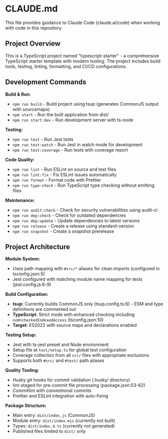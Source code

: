 # CLAUDE.md

This file provides guidance to Claude Code (claude.ai/code) when working with code in this repository.

## Project Overview

This is a TypeScript project named "typescript-starter" - a comprehensive TypeScript starter template with modern tooling.
The project includes build tools, testing, linting, formatting, and CI/CD configurations.

## Development Commands

**Build & Run:**
- `npm run build` - Build project using tsup (generates CommonJS output with sourcemaps)
- `npm start` - Run the built application from dist/
- `npm run start:dev` - Run development server with ts-node

**Testing:**
- `npm run test` - Run Jest tests
- `npm run test:watch` - Run Jest in watch mode for development
- `npm run test:coverage` - Run tests with coverage report

**Code Quality:**
- `npm run lint` - Run ESLint on source and test files
- `npm run lint:fix` - Fix ESLint issues automatically
- `npm run format` - Format code with Prettier
- `npm run type-check` - Run TypeScript type checking without emitting files

**Maintenance:**
- `npm run audit:check` - Check for security vulnerabilities using audit-ci
- `npm run dep:check` - Check for outdated dependencies
- `npm run dep:update` - Update dependencies to latest versions
- `npm run release` - Create a release using standard-version
- `npm run snapshot` - Create a snapshot prerelease

## Project Architecture

**Module System:**
- Uses path mapping with `#src/*` aliases for clean imports (configured in tsconfig.json:5)
- Jest configured with matching module name mapping for tests (jest.config.js:6-9)

**Build Configuration:**
- **tsup**: Currently builds CommonJS only (tsup.config.ts:6) - ESM and type definitions are commented out
- **TypeScript**: Strict mode with enhanced checking including `noUncheckedIndexedAccess` (tsconfig.json:10)
- **Target**: ES2022 with source maps and declarations enabled

**Testing Setup:**
- Jest with ts-jest preset and Node environment
- Setup file at `test/setup.ts` for global test configuration
- Coverage collection from all `src/` files with appropriate exclusions
- Supports both `#src/` and `#test/` path aliases

**Quality Tooling:**
- Husky git hooks for commit validation (.husky/ directory)
- lint-staged for pre-commit file processing (package.json:53-62)
- Commitlint with conventional commits
- Prettier and ESLint integration with auto-fixing

**Package Structure:**
- Main entry: `dist/index.js` (CommonJS)
- Module entry: `dist/index.mjs` (currently not built)
- Types: `dist/index.d.ts` (currently not generated)
- Published files limited to `dist/` only